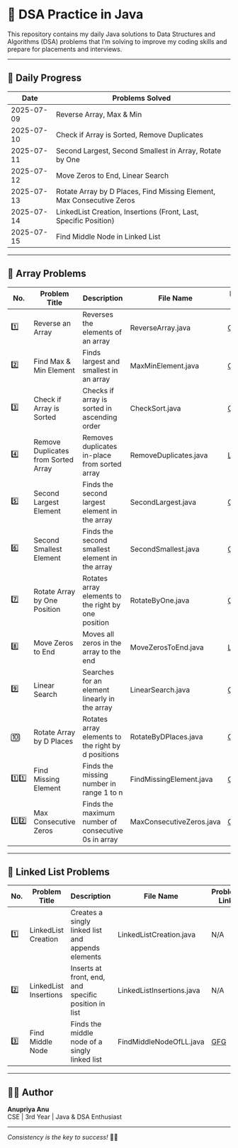 # 🚀 DSA Practice in Java

This repository contains my daily Java solutions to Data Structures and Algorithms (DSA) problems that I’m solving to improve my coding skills and prepare for placements and interviews.

---

## 📅 Daily Progress

| Date       | Problems Solved                                                             |
|------------|------------------------------------------------------------------------------|
| 2025-07-09 | Reverse Array, Max & Min                                                     |
| 2025-07-10 | Check if Array is Sorted, Remove Duplicates                                  |
| 2025-07-11 | Second Largest, Second Smallest in Array, Rotate by One                      |
| 2025-07-12 | Move Zeros to End, Linear Search                                              |
| 2025-07-13 | Rotate Array by D Places, Find Missing Element, Max Consecutive Zeros        |
| 2025-07-14 | LinkedList Creation, Insertions (Front, Last, Specific Position)             |
| 2025-07-15 | Find Middle Node in Linked List                                              |

---

## 📘 Array Problems

| No. | Problem Title                   | Description                                         | File Name                 | Problem Link |
|-----|----------------------------------|-----------------------------------------------------|----------------------------|--------------|
| 1️⃣ | Reverse an Array                 | Reverses the elements of an array                   | ReverseArray.java          | [GFG](https://www.geeksforgeeks.org/write-a-program-to-reverse-an-array-or-string/) |
| 2️⃣ | Find Max & Min Element           | Finds largest and smallest in an array              | MaxMinElement.java         | [GFG](https://www.geeksforgeeks.org/maximum-and-minimum-in-an-array/) |
| 3️⃣ | Check if Array is Sorted         | Checks if array is sorted in ascending order        | CheckSort.java             | [GFG](https://www.geeksforgeeks.org/check-if-an-array-is-sorted/) |
| 4️⃣ | Remove Duplicates from Sorted Array | Removes duplicates in-place from sorted array    | RemoveDuplicates.java      | [LeetCode](https://leetcode.com/problems/remove-duplicates-from-sorted-array/) |
| 5️⃣ | Second Largest Element           | Finds the second largest element in the array       | SecondLargest.java         | [GFG](https://www.geeksforgeeks.org/find-second-largest-element-array/) |
| 6️⃣ | Second Smallest Element          | Finds the second smallest element in the array      | SecondSmallest.java        | [GFG](https://www.geeksforgeeks.org/find-second-smallest-element-array/) |
| 7️⃣ | Rotate Array by One Position     | Rotates array elements to the right by one position | RotateByOne.java           | [GFG](https://www.geeksforgeeks.org/c-program-cyclically-rotate-array-one/) |
| 8️⃣ | Move Zeros to End                | Moves all zeros in the array to the end             | MoveZerosToEnd.java        | [LeetCode](https://leetcode.com/problems/move-zeroes/) |
| 9️⃣ | Linear Search                    | Searches for an element linearly in the array       | LinearSearch.java          | [GFG](https://www.geeksforgeeks.org/linear-search/) |
| 🔟 | Rotate Array by D Places          | Rotates array elements to the right by d positions  | RotateByDPlaces.java       | [GFG](https://www.geeksforgeeks.org/array-rotation/) |
| 1️⃣1️⃣ | Find Missing Element             | Finds the missing number in range 1 to n            | FindMissingElement.java    | [GFG](https://www.geeksforgeeks.org/find-the-missing-number/) |
| 1️⃣2️⃣ | Max Consecutive Zeros            | Finds the maximum number of consecutive 0s in array | MaxConsecutiveZeros.java   | [GFG](https://www.geeksforgeeks.org/maximum-consecutive-zeros-in-an-array/) |

---

## 🔗 Linked List Problems

| No. | Problem Title             | Description                                            | File Name                   | Problem Link |
|-----|---------------------------|--------------------------------------------------------|------------------------------|--------------|
| 1️⃣ | LinkedList Creation       | Creates a singly linked list and appends elements     | LinkedListCreation.java      | N/A |
| 2️⃣ | LinkedList Insertions     | Inserts at front, end, and specific position in list  | LinkedListInsertions.java    | N/A |
| 3️⃣ | Find Middle Node          | Finds the middle node of a singly linked list         | FindMiddleNodeOfLL.java      | [GFG](https://www.geeksforgeeks.org/write-a-c-function-to-print-the-middle-of-the-linked-list/) |

---

## 👩‍💻 Author

**Anupriya Anu**  
CSE | 3rd Year | Java & DSA Enthusiast

---

_Consistency is the key to success!_ 🔑✨
